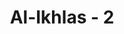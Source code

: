 ---
title: "Al-Ikhlas - 2"
no: 2
arabic_no: ٢
ayah: اَللّٰهُ الصَّمَدُۚ
translation: "Allah tempat meminta segala sesuatu."
tafsir: "Allah menambahkan dalam ayat ini penjelasan tentang sifat Tuhan Yang Maha Esa itu, yaitu Dia adalah Tuhan tempat meminta dan memohon."
---